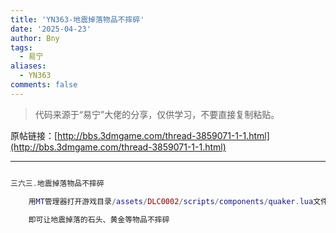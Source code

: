 ```yaml
---
title: 'YN363-地震掉落物品不摔碎'
date: '2025-04-23'
author: Bny
tags:
  - 易宁
aliases:
  - YN363
comments: false
---
```


> 代码来源于“易宁”大佬的分享，仅供学习，不要直接复制粘贴。

原帖链接：[http://bbs.3dmgame.com/thread-3859071-1-1.html](http://bbs.3dmgame.com/thread-3859071-1-1.html)

---

```lua  

三六三.地震掉落物品不摔碎	用MT管理器打开游戏目录/assets/DLC0002/scripts/components/quaker.lua文件，将inst:Remove()替换为--inst:Remove()	即可让地震掉落的石头、黄金等物品不摔碎

```  

